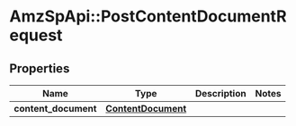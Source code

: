# AmzSpApi::PostContentDocumentRequest

## Properties
Name | Type | Description | Notes
------------ | ------------- | ------------- | -------------
**content_document** | [**ContentDocument**](ContentDocument.md) |  | 

